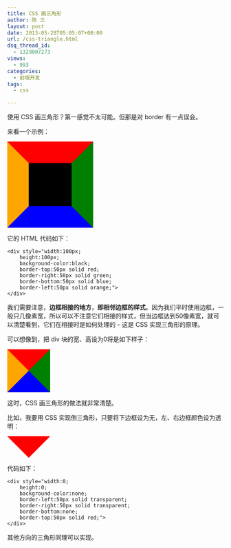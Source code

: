 ```yaml
---
title: CSS 画三角形
author: 陈 三
layout: post
date: 2013-05-28T05:05:07+00:00
url: /css-triangle.html
dsq_thread_id:
  - 1329007273
views:
  - 993
categories:
  - 前端开发
tags:
  - css

---
```

使用 CSS 画三角形？第一感觉不太可能。但那是对 border 有一点误会。

来看一个示例：

<div style="width:100px;
    height:100px;
    background-color:black;
    border-top:50px solid red;
    border-right:50px solid green;
    border-bottom:50px solid blue;
    border-left:50px solid orange;">
</div>

它的 HTML 代码如下：

    <div style="width:100px;
        height:100px;
        background-color:black;
        border-top:50px solid red;
        border-right:50px solid green;
        border-bottom:50px solid blue;
        border-left:50px solid orange;">
    </div>
    

我们需要注意，**边框相接的地方**，**即相邻边框的样式**。因为我们平时使用边框，一般只几像素宽，所以可以不注意它们相接的样式，但当边框达到50像素宽，就可以清楚看到，它们在相接时是如何处理的 &#8211; 这是 CSS 实现三角形的原理。

可以想像到，把 div 块的宽、高设为0将是如下样子：

<div style="width:0;
    height:0;
    background-color:black;
    border-top:50px solid red;
    border-right:50px solid green;
    border-bottom:50px solid blue;
    border-left:50px solid orange;">
</div>

这时，CSS 画三角形的做法就非常清楚。

比如，我要用 CSS 实现倒三角形，只要将下边框设为无，左、右边框颜色设为透明：

<div style="width:0;
    height:0;
    background-color:none;
    border-left:50px solid transparent;
    border-right:50px solid transparent;
    border-bottom:none;
    border-top:50px solid red;">
</div>

代码如下：

    <div style="width:0;
        height:0;
        background-color:none;
        border-left:50px solid transparent;
        border-right:50px solid transparent;
        border-bottom:none;
        border-top:50px solid red;">
    </div>
    

其他方向的三角形同理可以实现。